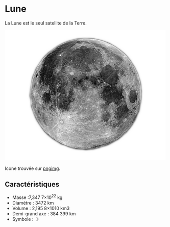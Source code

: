 # Lune

La Lune est le seul satellite de la Terre.

![Icone de la Lune](Lune.png)

Icone trouvée sur [pngimg](http://pngimg.com/images/nature/moon).

## Caractéristiques

- Masse :7,347 7×10<sup>22</sup> kg
- Diamètre : 3472</sup> km
- Volume : 2,195 8×10</sup>10</sup> km3
- Demi-grand axe : 384 399</sup> km
- Symbole : &#x263D;
